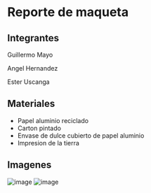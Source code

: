 # Reporte de maqueta

## Integrantes

Guillermo Mayo

Angel Hernandez

Ester Uscanga

## Materiales

- Papel aluminio reciclado
- Carton pintado
- Envase de dulce cubierto de papel aluminio
- Impresion de la tierra

## Imagenes
![image](https://user-images.githubusercontent.com/14984859/66015228-5c39d780-e497-11e9-8bad-097bd835c773.png)
![image](https://user-images.githubusercontent.com/14984859/66015254-796ea600-e497-11e9-9a63-6008c77ff452.png)

